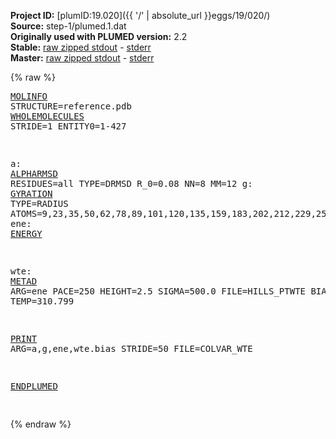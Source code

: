 **Project ID:** [plumID:19.020]({{ '/' | absolute_url }}eggs/19/020/)  
**Source:** step-1/plumed.1.dat  
**Originally used with PLUMED version:** 2.2  
**Stable:** [raw zipped stdout](plumed.1.dat.plumed.stdout.txt.zip) - [stderr](plumed.1.dat.plumed.stderr)  
**Master:** [raw zipped stdout](plumed.1.dat.plumed_master.stdout.txt.zip) - [stderr](plumed.1.dat.plumed_master.stderr)  

{% raw %}<pre>
<a href="https://plumed.github.io/doc-master/user-doc/html/_m_o_l_i_n_f_o.html">MOLINFO</a> STRUCTURE=reference.pdb
<a href="https://plumed.github.io/doc-master/user-doc/html/_w_h_o_l_e_m_o_l_e_c_u_l_e_s.html">WHOLEMOLECULES</a> STRIDE=1 ENTITY0=1-427

a: <a href="https://plumed.github.io/doc-master/user-doc/html/_a_l_p_h_a_r_m_s_d.html">ALPHARMSD</a> RESIDUES=all TYPE=DRMSD R_0=0.08 NN=8 MM=12 
g: <a href="https://plumed.github.io/doc-master/user-doc/html/_g_y_r_a_t_i_o_n.html">GYRATION</a> TYPE=RADIUS ATOMS=9,23,35,50,62,78,89,101,120,135,159,183,202,212,229,253,272,282,297,321,345,362,377,389,400,410
ene: <a href="https://plumed.github.io/doc-master/user-doc/html/_e_n_e_r_g_y.html">ENERGY</a>

wte: <a href="https://plumed.github.io/doc-master/user-doc/html/_m_e_t_a_d.html">METAD</a> ARG=ene PACE=250 HEIGHT=2.5 SIGMA=500.0 FILE=HILLS_PTWTE BIASFACTOR=50.0 TEMP=310.799

<a href="https://plumed.github.io/doc-master/user-doc/html/_p_r_i_n_t.html">PRINT</a> ARG=a,g,ene,wte.bias STRIDE=50 FILE=COLVAR_WTE

<a href="https://plumed.github.io/doc-master/user-doc/html/_e_n_d_p_l_u_m_e_d.html">ENDPLUMED</a>
<span style="color:blue"></span>
</pre>{% endraw %}
